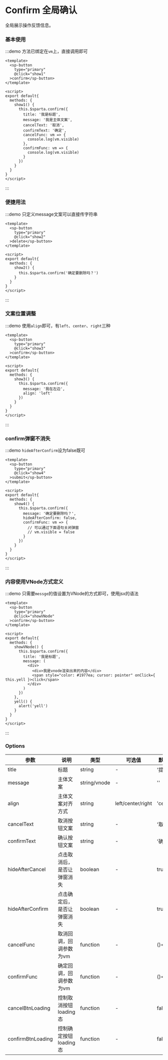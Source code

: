# Confirm 全局确认

全局展示操作反馈信息。

### 基本使用

:::demo 方法已绑定在`vm`上，直接调用即可
```vue
<template>
  <sp-button
    type="primary"
    @click="show1"
  >confirm</sp-button>
</template>

<script>
export default{
  methods: {
    show1() {
      this.$sparta.confirm({
        title: '我是标题',
        message: '我是主体文案',
        cancelText: '取消',
        confirmText: '确定',
        cancelFunc: vm => {
          console.log(vm.visible)
        },
        confirmFunc: vm => {
          console.log(vm.visible)
        }
      })
    }
  }
}
</script>
```
:::

### 便捷用法

:::demo 只定义message文案可以直接传字符串
```vue
<template>
  <sp-button
    type="primary"
    @click="show2"
  >delete</sp-button>
</template>

<script>
export default{
  methods: {
    show2() {
      this.$sparta.confirm('确定要删除吗？')
    }
  }
}
</script>
```
:::

### 文案位置调整

:::demo 使用`align`即可，有`left`、`center`、`right`三种
```vue
<template>
  <sp-button
    type="primary"
    @click="show3"
  >confirm</sp-button>
</template>

<script>
export default{
  methods: {
    show3() {
      this.$sparta.confirm({
        message: '我在左边',
        align: 'left'
      })
    }
  }
}
</script>
```
:::

### confirm弹窗不消失

:::demo `hideAfterConfirm`设为false既可
```vue
<template>
  <sp-button
    type="primary"
    @click="show4"
  >submit</sp-button>
</template>

<script>
export default{
  methods: {
    show4() {
      this.$sparta.confirm({
        message: '确定要删除吗？',
        hideAfterConfirm: false,
        confirmFunc: vm => {
          // 可以通过下面语句关闭弹窗
          // vm.visible = false
        }
      })
    }
  }
}
</script>
```
:::

### 内容使用VNode方式定义
:::demo 只需要`messge`的值设置为VNode的方式即可，使用jsx的语法
```vue
<template>
  <sp-button
    type="primary"
    @click="showVNode"
  >confirm</sp-button>
</template>

<script>
export default{
  methods: {
    showVNode() {
      this.$sparta.confirm({
        title: '我是标题',
        message: (
          <div>
            <div>我是vnode渲染出来的内容</div>
            <span style="color: #1977ea; cursor: pointer" onClick={ this.yell }>click</span>
          </div>
        )
      })
    },
    yell() {
      alert('yell')
    }
  }
}
</script>
```
:::

### Options
| 参数       | 说明     | 类型      | 可选值       | 默认值   |
|---------- |-------- |---------- |-------------  |-------- |
| title     | 标题   | string | -  |     '提示'    |
| message     | 主体文案   | string/vnode | -  |     ''    |
| align     | 主体文案对齐方式   | string | left/center/right  |     'center'    |
| cancelText     | 取消按钮文案   | string | -  |     '取消'    |
| confirmText     | 确认按钮文案   | string | -  |     '确定'    |
| hideAfterCancel   | 点击取消后，是否让弹窗消失   | boolean | -  |     true    |
| hideAfterConfirm   | 点击确定后，是否让弹窗消失   | boolean | -  |     true    |
| cancelFunc     | 取消回调，回调参数为vm   | function | -  |     ()=>{}    |
| confirmFunc     | 确定回调，回调参数为vm   | function | -  |     ()=>{}    |
| cancelBtnLoading     | 控制取消按钮loading态   | function | -  |     false   |
| confirmBtnLoading     | 控制确定按钮loading态   | function | -  |     false   |

<script>
export default{
  methods: {
    show1() {
      this.$sparta.confirm({
        title: '我是标题',
        message: '我是主体文案',
        cancelText: '取消',
        confirmText: '确定',
        cancelFunc: vm => {
          console.log(vm.visible)
        },
        confirmFunc: vm => {
          console.log(vm.visible)
        }
      })
    },
    show2() {
      this.$sparta.confirm('确定要删除吗？')
    },
    show3() {
      this.$sparta.confirm({
        message: '我在左边',
        align: 'left'
      })
    },
    show4() {
      this.$sparta.confirm({
        message: '确定要删除吗？',
        hideAfterConfirm: false,
        confirmFunc: vm => {
          vm.confirmBtnLoading = true
          // 可以通过下面语句关闭弹窗
          // vm.visible = false
        }
      })
    },
    showVNode() {
      this.$sparta.confirm({
        title: '我是标题',
        message: (
          <div>
            <div>我是vnode渲染出来的内容</div>
            <span style="color: #1977ea; cursor: pointer" onClick={ this.yell }>click</span>
          </div>
        )
      })
    },
    yell() {
      alert('yell')
    }
  }
}
</script>